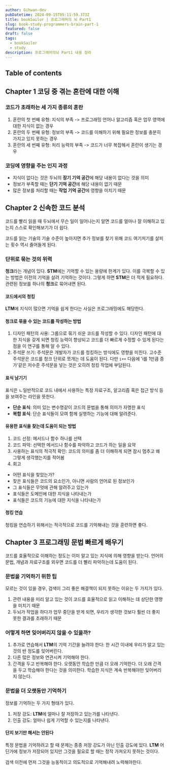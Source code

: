 ```yaml
---
author: Gihwan-dev
pubDatetime: 2024-09-15T05:11:59.373Z
title: bookSailor | 프로그래머의 뇌 Part1
slug: book-study-programmers-brain-part-1
featured: false
draft: false
tags:
  - bookSailor
  - study
description: 프로그래머의뇌 Part1 내용 정리
---
```


## Table of contents

## Chapter 1 코딩 중 겪는 혼란에 대한 이해

### 코드가 초래하는 세 가지 종류의 혼란

1. 혼란의 첫 번째 유형: 지식의 부족 -> 프로그래밍 언어나 알고리즘 혹은 업무 영역에 대한 지식이 없는 경우
2. 혼란의 두 번째 유형: 정보의 부족 -> 코드를 이해하기 위해 필요한 정보를 충분히 가지고 있지 못하는 경우
3. 혼란의 세 번째 유형: 처리 능력의 부족 -> 코드가 너무 복잡해서 혼란이 생기는 경우

### 코딩에 영향을 주는 인지 과정

- 지식이 없다는 것은 두뇌의 **장기 기억 공간**에 해당 내용이 없다는 것을 의미
- 정보가 부족할 때는 **단기 기억 공간**에 해당 내용이 없기 때문
- 많은 정보를 처리할 때는 **작업 기억 공간**에 영향을 미치기 때문

## Chapter 2 신속한 코드 분석

코드를 빨리 읽을 때 두뇌에서 무슨 일이 일어나는지 알면 코드를 얼마나 잘 이해하고 있는지 스스로 확인해보기가 더 쉽다.

코드를 읽는 기술의 기술 수준이 높아지면 추가 정보를 찾기 위해 코드 여기저기를 살피는 횟수 역시 줄어들게 된다.

### 단위로 묶는 것의 위력

**청크**라는 개념이 있다. **STM**에는 기억할 수 있는 용량에 한계가 있다. 이를 극복할 수 있는 방법은 이전의 기억을 살려 기억하는 것이다. 그렇게 하면 **STM**은 더 적게 필요하다. 관련된 정보를 하나의 **청크**로 묶어내면 된다.

#### 코드에서의 청킹

**LTM**에 지식이 많으면 기억을 쉽게 한다는 사실은 프로그래밍에도 해당한다.

#### 청크로 묶을 수 있는 코드를 작성하는 방법

1. 디자인 패턴의 사용: 그룹으로 묶기 쉬운 코드를 작성할 수 있다. 디자인 패턴에 대한 지식을 갖게 되면 청킹 능력이 향상되고 코드를 더 빠르게 수정할 수 있게 된다는 점을 이 연구를 통해 알 수 있다.
2. 주석문 쓰기: 주석문은 개발자가 코드를 청킹하는 방식에도 영향을 미친다. 고수준 주석문은 코드를 청크 단위로 쪼개는 데 도움이 된다. 다만 `i++` 다음에 'i를 1만큼 증가'같은 저수준 주석문을 넣는 것은 오히려 청킹 작업에 부담된다.

#### 표식 남기기

표식은 ㄴ일반적으로 코드 내에서 사용하는 특정 자료구조, 알고리즘 혹은 접근 방식 등을 보여주는 라인을 뜻한다.

- **단순 표식**: 의미 있는 변수명같이 코드의 문법을 통해 의미가 자명한 표식
- **복합 표식**: 단순 표식들이 모여 함께 실행하는 기능에 대해 알려준다.

#### 유용한 표식을 찾는데 도움이 되는 방법

1. 코드 선정: 메서드나 함수 하나를 선택
2. 코드 파악: 선택한 메서드나 함수를 파악하고 코드가 하는 일을 요약
3. 사용하는 표식의 적극적 확인: 코드의 의미를 좀 더 이해하게 되면 잠시 멈추고 왜 그렇게 생각했는지를 적어봄
4. 회고

- 어떤 표식을 찾았는가?
- 찾은 표식들은 코드의 요소인가, 아니면 사람의 언어로 된 정보인가
- 그 표식들은 무엇에 관해 알려주고 있는가
- 표식들은 도메인에 대한 지식을 나타내는가
- 표식들은 코드의 기능에 대한 지식을 나타내는가

#### 청킹 연습

청킹을 연습하기 위해서는 적극적으로 코드를 기억해내는 것을 훈련하면 좋다.

## Chapter 3 프로그래밍 문법 빠르게 배우기

코드를 효율적으로 이해하는 정도는 이미 알고 있는 지식에 의해 영향을 받는다. 언어의 문법, 개념과 자료구조를 외우면 코드를 더 빨리 파악하는데 도움이 된다.

### 문법을 기억하기 위한 팁

모르는 것이 있을 경우, 검색이 그리 좋은 해결책이 되지 못하는 이유는 두 가지가 있다.

1. 관련 내용을 미리 알고 있는 것이 코드를 효율적으로 읽고 이해하는 데 상단한 영향을 미치기 때문
2. 두뇌가 작업을 하다가 업무 중단을 받게 되면, 우리가 생각한 것보다 훨씬 더 좋지 못한 결과를 초래하기 때문

### 어떻게 하면 잊어버리지 않을 수 있을까?

1. 추가로 연습해서 **LTM**의 기억 기간을 늘려야 한다: 한 시간 이내에 우리가 알고 있는 것의 반 정도를 잊어버린다.
2. 다른 많은 정보와 연관시켜 기억해야 한다.
3. 간격을 두고 반복해야 한다. 오랫동안 학습한 만큼 더 오래 기억한다. 더 오래 간격을 두고 학습해야 한다는 것을 의미한다. 학습한 지식은 계속 반복해야만 잊어버리지 않는다.

### 문법을 더 오랫동안 기억하기

정보를 기억하는 두 가지 형태가 있다.

1. 저장 강도: **LTM**에 얼마나 잘 저장하고 있는가를 나타낸다.
2. 인출 강도: 얼마나 쉽게 기억할 수 있는지를 나타낸다.

#### 단지 보기만 해서는 안된다

특정 문법을 기억하려고 할 때 문제는 종종 저장 강도가 아닌 인출 강도에 있다. **LTM** 어딘가에 정보가 저장되어 있지만 그것을 필요로 할 때는 정작 가져오지 못하는 것이다.

검색 이전에 먼저 그것을 능동적이고 의도적으로 기억해내려 노력해야한다.
